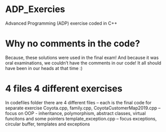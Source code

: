 # ADP_Exercies
 Advanced Programming (ADP) exercise coded in C++
 
 # Why no comments in the code?
 Because, these solutions were used in the final exam! And because it was oral examinations, we couldn’t have the comments in our code! It all should have been in our heads at that time :)
 
# 4 files 4 different exercises
In codefiles folder there are 4 different files – each is the final code for separate exercise
Coyota.cpp, family.cpp, CoyotaCustomerMap2019.cpp – focus on OOP - inheritance, polymorphism, abstract classes, virtual funcitons and some pointers
template_exception.cpp – focus exceptions, circular buffer, templates and exceptions

